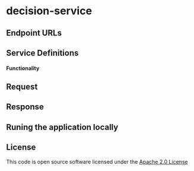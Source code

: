 
# decision-service


## Endpoint URLs


## Service Definitions


#### Functionality


## Request


## Response


## Runing the application locally


## License

This code is open source software licensed under the [Apache 2.0 License]("http://www.apache.org/licenses/LICENSE-2.0.html")
